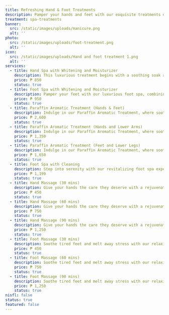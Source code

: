 ```yaml
---
title: Refreshing Hand & Foot Treatments
description: Pamper your hands and feet with our exquisite treatments designed to nourish, rejuvenate, and restore. At Luks Spa and Aesthetics, we elevate foot and hand care to an art form, combining meticulous attention to detail with luxurious products for an indulgent experience. Whether you're seeking a revitalizing pedicure, a soothing hand massage, or advanced nail care, our skilled therapists ensure that every treatment leaves you feeling refreshed and polished to perfection. Embrace the ultimate in hand and foot luxury, and step out with renewed confidence and elegance.
treatment: spa-treatments
banner:
  src: /static/images/uploads/manicure.png
  alt: ''
photo:
  src: /static/images/uploads/foot-treatment.png
  alt: ''
icon:
  src: /static/images/uploads/Hand and foot treatment 1.png
  alt: ''
services:
  - title: Hand Spa with Whitening and Moisturizer
    description: This luxurious treatment begins with a soothing soak and gentle exfoliation to remove dead skin cells, followed by a specialized whitening mask to brighten and even out skin tone. We then apply a deeply hydrating moisturizer that leaves your hands feeling soft, smooth, and visibly radiant. Perfect for combating dryness, dark spots, and signs of aging, this hand spa treatment will leave your hands looking youthful and refreshed.
    price: ₱ 850
    status: true
  - title: Foot Spa with Whitening and Moisturizer
    description: Pamper your feet with our luxurious foot spa, combining deep relaxation with whitening and moisturizing treatments for soft, radiant skin.
    price: ₱ 950
    status: true
  - title: Paraffin Aromatic Treatment (Hands & Feet)
    description: Indulge in our Paraffin Aromatic Treatment, where soothing warmth meets luxurious hydration. This treatment deeply moisturizes and softens your skin while enveloping you in calming aromas, leaving your hands and arms smooth, rejuvenated, and beautifully nourished.
    price: ₱ 2,600
    status: true
  - title: Paraffin Aromatic Treatment (Hands and Lower Arms)
    description: Indulge in our Paraffin Aromatic Treatment, where soothing warmth meets luxurious hydration. This treatment deeply moisturizes and softens your skin while enveloping you in calming aromas, leaving your hands and arms smooth, rejuvenated, and beautifully nourished.
    price: ₱ 1,350
    status: true
  - title: Paraffin Aromatic Treatment (Feet and Lower Legs)
    description: Indulge in our Paraffin Aromatic Treatment, where soothing warmth meets luxurious hydration. This treatment deeply moisturizes and softens your skin while enveloping you in calming aromas, leaving your hands and arms smooth, rejuvenated, and beautifully nourished.
    price: ₱ 1,650
    status: true
  - title: Foot Spa with Cleaning
    description: Step into serenity with our revitalizing foot spa experience. Enjoy a warm soak, deep exfoliation, and expert nail and cuticle cleaning, all designed to refresh your feet and restore softness. This package includes a therapeutic foot massage to leave you feeling light, refreshed, and totally relaxed.
    price: ₱ 1,199
    status: true
  - title: Hand Massage (30 mins)
    description: Give your hands the care they deserve with a rejuvenating hand massage. This service targets pressure points and muscle tension through slow, soothing movements—great for improving circulation, easing stiffness, and promoting total relaxation from fingertips to forearms.
    price: ₱ 450
    status: true
  - title: Hand Massage (60 mins)
    description: Give your hands the care they deserve with a rejuvenating hand massage. This service targets pressure points and muscle tension through slow, soothing movements—great for improving circulation, easing stiffness, and promoting total relaxation from fingertips to forearms.
    price: ₱ 750
    status: true
  - title: Hand Massage (90 mins)
    description: Give your hands the care they deserve with a rejuvenating hand massage. This service targets pressure points and muscle tension through slow, soothing movements—great for improving circulation, easing stiffness, and promoting total relaxation from fingertips to forearms.
    price: ₱ 1,250
    status: true
  - title: Foot Massage (30 mins)
    description: Soothe tired feet and melt away stress with our relaxing foot massage. Using gentle pressure and targeted strokes, this treatment relieves tension, improves circulation, and brings balance to your entire body. Perfect after a long day on your feet or as a calming add-on to any spa service.
    price: ₱ 450
    status: true
  - title: Foot Massage (60 mins)
    description: Soothe tired feet and melt away stress with our relaxing foot massage. Using gentle pressure and targeted strokes, this treatment relieves tension, improves circulation, and brings balance to your entire body. Perfect after a long day on your feet or as a calming add-on to any spa service.
    price: ₱ 750
    status: true
  - title: Foot Massage (90 mins)
    description: Soothe tired feet and melt away stress with our relaxing foot massage. Using gentle pressure and targeted strokes, this treatment relieves tension, improves circulation, and brings balance to your entire body. Perfect after a long day on your feet or as a calming add-on to any spa service.
    price: ₱ 1,250
    status: true
nisfl: false
status: true
featured: false
---
```


